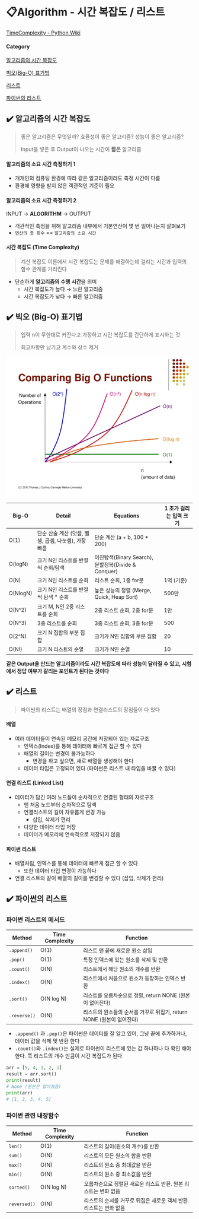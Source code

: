 # 📋Algorithm - 시간 복잡도 / 리스트

[TimeComplexity - Python Wiki](https://wiki.python.org/moin/TimeComplexity)

#### Category

[알고리즘의 시간 복잡도](#%EF%B8%8F-알고리즘의-시간-복잡도)

[빅오(Big-O) 표기법](#%EF%B8%8F-빅오-big-o-표기법)

[리스트](#%EF%B8%8F-리스트)

[파이썬의 리스트](#%EF%B8%8F-파이썬의-리스트)





## ✔️ 알고리즘의 시간 복잡도

> 좋은 알고리즘은 무엇일까? 효율성이 좋은 알고리즘? 성능이 좋은 알고리즘?
>
> Input을 넣은 후 Output이 나오는 시간이 **짧은** 알고리즘



#### 알고리즘의 소요 시간 측정하기 1

- 개개인의 컴퓨팅 환경에 따라 같은 알고리즘이라도 측정 시간이 다름
- 환경에 영향을 받지 않은 객관적인 기준이 필요



#### 알고리즘의 소요 시간 측정하기 2

INPUT    →    **ALGORITHM**    →    OUTPUT

- 객관적인 측정을 위해 알고리즘 내부에서 기본연산이 몇 번 일어나는지 살펴보기
- `연산의 총 횟수` == `알고리즘의 소요 시간`



#### 시간 복잡도 (Time Complexity)

> 계산 복잡도 이론에서 시간 복잡도는 문제를 해결하는데 걸리는 시간과 입력의 함수 관계를 가리킨다

- 단순하게 **알고리즘의 수행 시간**을 의미
  - 시간 복잡도가 높다 → 느린 알고리즘
  - 시간 복잡도가 낮다 → 빠른 알고리즘



## ✔️ 빅오 (Big-O) 표기법

> 입력 n이 무한대로 커진다고 가정하고 시간 복잡도를 간단하게 표시하는 것
>
> 최고차항만 남기고 계수와 상수 제거

![big-o](algorithm_2.assets/big-o.jpeg)

| Big-O    | Detail                                               | Equations                                           | 1 초가 걸리는 입력 크기 |
| -------- | ---------------------------------------------------- | --------------------------------------------------- | ----------------------- |
| O(1)     | 단순 산술 계산 (덧셈, 뺄셈, 곱셈, 나눗셈), 가장 빠름 | 단순 계산 (a + b, 100 * 200)                        |                         |
| O(logN)  | 크기 N인 리스트를 반절씩 순회/탐색                   | 이진탐색(Binary Search), 분할정복(Divide & Conquer) |                         |
| O(N)     | 크기 N인 리스트를 순회                               | 리스트 순회, 1중 for문                              | 1억 (기준)              |
| O(NlogN) | 크기 N인 리스트를 반절씩 탐색 * 순회                 | 높은 성능의 정렬 (Merge, Quick, Heap Sort)          | 500만                   |
| O(N^2)   | 크기 M, N인 2중 리스트를 순회                        | 2중 리스트 순회, 2중 for문                          | 1만                     |
| O(N^3)   | 3중 리스트를 순회                                    | 3중 리스트 순회, 3중 for문                          | 500                     |
| O(2^N)   | 크기 N 집합의 부분 집합                              | 크기가 N인 집합의 부분 집합                         | 20                      |
| O(N!)    | 크기 N 리스트의 순열                                 | 크기가 N인 순열                                     | 10                      |

**같은 Output을 만드는 알고리즘이라도 시간 복잡도에 따라 성능이 달라질 수 있고, 시험에서 정답 여부가 갈리는 포인트가 된다는 것이다**



## ✔️ 리스트

> 파이썬의 리스트는 배열의 장점과 연결리스트의 장점들이 다 있다

#### 배열

- 여러 데이터들이 연속된 메모리 공간에 저장되어 있는 자료구조
  - 인덱스(Index)를 통해 데이터에 빠르게 접근 할 수 있다
  - 배열의 길이는 변경이 불가능하다
    - 변경을 하고 싶으면, 새로 배열을 생성해야 한다
  - 데이터 타입은 고정되어 있다 (파이썬은 리스트 내 타입을 바꿀 수 있다)

#### 연결 리스트 (Linked List)

- 데이터가 담긴 여러 노드들이 순차적으로 연결된 형태의 자료구조
  - 맨 처음 노드부터 순차적으로 탐색
  - 연결리스트의 길이 자유롭게 변경 가능
    - 삽입, 삭제가 편리
  - 다양한 데이터 타입 저장
  - 데이터가 메모리에 연속적으로 저장되지 않음



#### 파이썬 리스트

- 배열처럼, 인덱스를 통해 데이터에 빠르게 접근 할 수 있다
  - 또한 데이터 타입 변경이 가능하다
- 연결 리스트와 같이 배열의 길이를 변경할 수 있다 (삽입, 삭제가 편리)



## ✔️ 파이썬의 리스트

### 파이썬 리스트의 메서드

| Method       | Time Complexity | Function                                                     |
| ------------ | --------------- | ------------------------------------------------------------ |
| `.append()`  | O(1)            | 리스트 맨 끝에 새로운 원소 삽입                              |
| `.pop()`     | O(1)            | 특정 인덱스에 있는 원소를 삭제 및 반환                       |
| `.count()`   | O(N)            | 리스트에서 해당 원소의 개수를 반환                           |
| `.index()`   | O(N)            | 리스트에서 처음으로 원소가 등장하는 인덱스 반환              |
| `.sort()`    | O(N log N)      | 리스트를 오름차순으로 정렬,  return NONE (원본이 없어진다)   |
| `.reverse()` | O(N)            | 리스트의 원소들의 순서를 거꾸로 뒤집기, return NONE (원본이 없어진다) |

- `.append()` 과 `.pop()`은 파이썬은 데이터를 잘 알고 있어, 그냥 끝에 추가하거나, 데이터 값을 삭제 및 반환 한다
- `.count()`와 `.index()`는 실제로 파이썬이 리스트에 있는 값 하나하나 다 확인 해야 한다. 쯕 리스트의 개수 만큼이 시간 복잡도가 된다

```python
arr = [5, 4, 3, 2, 1]
result = arr.sort()
print(result)
# None (원본은 없어졌음)
print(arr)
# [1, 2, 3, 4, 5]
```





### 파이썬 관련 내장함수

| Method       | Time Complexity | Function                                                     |
| ------------ | --------------- | ------------------------------------------------------------ |
| `len()`      | O(1)            | 리스트의 길이(원소의 개수)를 반환                            |
| `sum()`      | O(N)            | 리스트의 모든 원소의 합을 반환                               |
| `max()`      | O(N)            | 리스트의 원소 중 최대값을 반환                               |
| `min()`      | O(N)            | 리스트의 원소 중 최소값을 반환                               |
| `sorted()`   | O(N log N)      | 오름차순으로 정렬된 새로운 리스트 반환. 원본 리스트는 변화 없음 |
| `reversed()` | O(N)            | 리스트의 순서를 거꾸로 뒤집은 새로운 객체 반환. 리스트는 변화 없음 |

